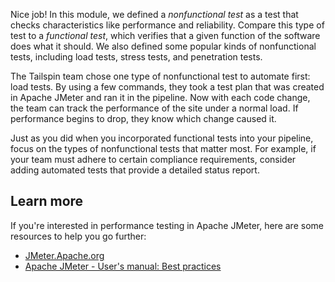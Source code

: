 Nice job! In this module, we defined a _nonfunctional test_ as a test that checks characteristics like performance and reliability. Compare this type of test to a _functional test_, which verifies that a given function of the software does what it should. We also defined some popular kinds of nonfunctional tests, including load tests, stress tests, and penetration tests.

The Tailspin team chose one type of nonfunctional test to automate first: load tests. By using a few commands, they took a test plan that was created in Apache JMeter and ran it in the pipeline. Now with each code change, the team can track the performance of the site under a normal load. If performance begins to drop, they know which change caused it.

Just as you did when you incorporated functional tests into your pipeline, focus on the types of nonfunctional tests that matter most. For example, if your team must adhere to certain compliance requirements, consider adding automated tests that provide a detailed status report.

## Learn more

If you're interested in performance testing in Apache JMeter, here are some resources to help you go further:

* [JMeter.Apache.org](https://jmeter.apache.org?azure-portal=true)
* [Apache JMeter - User's manual: Best practices](https://jmeter.apache.org/usermanual/best-practices.html?azure-portal=true)